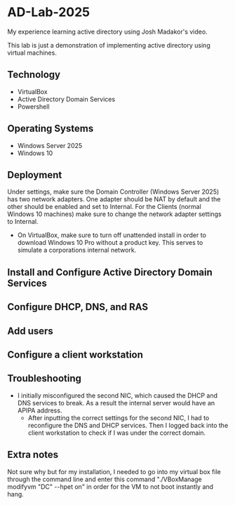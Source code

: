 # AD-Lab-2025
 My experience learning active directory using Josh Madakor's video.
 
This lab is just a demonstration of implementing active directory using virtual machines.

## Technology
- VirtualBox
- Active Directory Domain Services
- Powershell

## Operating Systems
- Windows Server 2025
- Windows 10 

## Deployment

Under settings, make sure the Domain Controller (Windows Server 2025) has two network adapters. One adapter should be NAT by default and the other should be enabled and set to Internal.
For the Clients (normal Windows 10 machines) make sure to change the network adapter settings to Internal. 
- On VirtualBox, make sure to turn off unattended install in order to download Windows 10 Pro without a product key. 
This serves to simulate a corporations internal network.

## Install and Configure Active Directory Domain Services

## Configure DHCP, DNS, and RAS

## Add users

## Configure a client workstation

## Troubleshooting
- I initially misconfigured the second NIC, which caused the DHCP and DNS services to break. As a result the internal server would have an APIPA address.
    - After inputting the correct settings for the second NIC, I had to reconfigure the DNS and DHCP services. Then I logged back into the client workstation to check if I was under the correct domain.

## Extra notes
Not sure why but for my installation, I needed to go into my virtual box file through the command line and enter this command "./VBoxManage modifyvm "DC" --hpet on" in order for the VM to not boot instantly and hang.